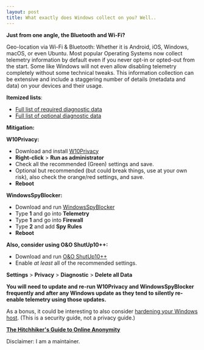 ```yaml
---
layout: post
title: What exactly does Windows collect on you? Well..
---
```


**Just from one angle, the Bluetooth and Wi-Fi?**

Geo-location via Wi-Fi & Bluetooth: Whether it is Android, iOS, Windows,
macOS, or even Ubuntu. Most popular Operating Systems now collect telemetry
information by default even if you never opt-in or opted-out from the start.
Some like Windows will not even allow disabling telemetry completely without
some technical tweaks. This information collection can be extensive and
include a staggering number of details (metadata and data) on your devices
and their usage.

**Itemized lists**:
- [Full list of required diagnostic data](https://docs.microsoft.com/en-us/windows/privacy/required-windows-diagnostic-data-events-and-fields-2004)
- [Full list of optional diagnostic data](https://docs.microsoft.com/en-us/windows/privacy/windows-diagnostic-data)

**Mitigation:**

**W10Privacy:**
- Download and install [W10Privacy](https://www.w10privacy.de/english-home/)
- **Right-click** > **Run as administrator**
- Check all the recommended (Green) settings and save.
- Optional but recommended (but could break things, use at your own risk), also
check the orange/red settings, and save.
- **Reboot**

**WindowsSpyBlocker:**
- Download and run [WindowsSpyBlocker](https://crazymax.dev/WindowsSpyBlocker/download/)
- Type **1** and go into **Telemetry**
- Type **1** and go into **Firewall**
- Type **2** and add **Spy Rules**
- **Reboot**

**Also, consider using O&O ShutUp10++:**
- Download and run [O&O ShutUp10++](https://www.oo-software.com/en/shutup10)
- Enable _at least_ all of the recommended settings.

**Settings** > **Privacy** > **Diagnostic** > **Delete all Data**

**You will need to update and re-run W10Privacy and WindowsSpyBlocker frequently
 and after any Windows update as they tend to silently re-enable telemetry using
 those updates.**

As a bonus, it could be interesting to also consider
[hardening your Windows host](https://github.com/beerisgood/windows10_hardening).
(This is a security guide, not a privacy guide.)

**[The Hitchhiker's Guide to Online Anonymity](https://anonymousplanet-ng.org/)**

Disclaimer: I am a maintainer.
